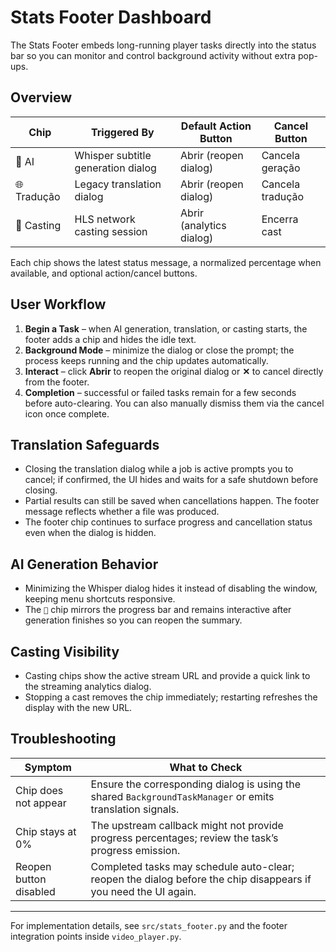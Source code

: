 # Stats Footer Dashboard

The Stats Footer embeds long-running player tasks directly into the status bar so you can monitor and control background activity without extra pop-ups.

## Overview

| Chip | Triggered By | Default Action Button | Cancel Button |
|------|--------------|-----------------------|----------------|
| 🤖 AI | Whisper subtitle generation dialog | Abrir (reopen dialog) | Cancela geração |
| 🌐 Tradução | Legacy translation dialog | Abrir (reopen dialog) | Cancela tradução |
| 📡 Casting | HLS network casting session | Abrir (analytics dialog) | Encerra cast |

Each chip shows the latest status message, a normalized percentage when available, and optional action/cancel buttons.

## User Workflow

1. **Begin a Task** – when AI generation, translation, or casting starts, the footer adds a chip and hides the idle text.
2. **Background Mode** – minimize the dialog or close the prompt; the process keeps running and the chip updates automatically.
3. **Interact** – click **Abrir** to reopen the original dialog or **✕** to cancel directly from the footer.
4. **Completion** – successful or failed tasks remain for a few seconds before auto-clearing. You can also manually dismiss them via the cancel icon once complete.

## Translation Safeguards

- Closing the translation dialog while a job is active prompts you to cancel; if confirmed, the UI hides and waits for a safe shutdown before closing.
- Partial results can still be saved when cancellations happen. The footer message reflects whether a file was produced.
- The footer chip continues to surface progress and cancellation status even when the dialog is hidden.

## AI Generation Behavior

- Minimizing the Whisper dialog hides it instead of disabling the window, keeping menu shortcuts responsive.
- The `🤖` chip mirrors the progress bar and remains interactive after generation finishes so you can reopen the summary.

## Casting Visibility

- Casting chips show the active stream URL and provide a quick link to the streaming analytics dialog.
- Stopping a cast removes the chip immediately; restarting refreshes the display with the new URL.

## Troubleshooting

| Symptom | What to Check |
|---------|----------------|
| Chip does not appear | Ensure the corresponding dialog is using the shared `BackgroundTaskManager` or emits translation signals. |
| Chip stays at 0% | The upstream callback might not provide progress percentages; review the task’s progress emission. |
| Reopen button disabled | Completed tasks may schedule auto-clear; reopen the dialog before the chip disappears if you need the UI again. |

---

For implementation details, see `src/stats_footer.py` and the footer integration points inside `video_player.py`.
